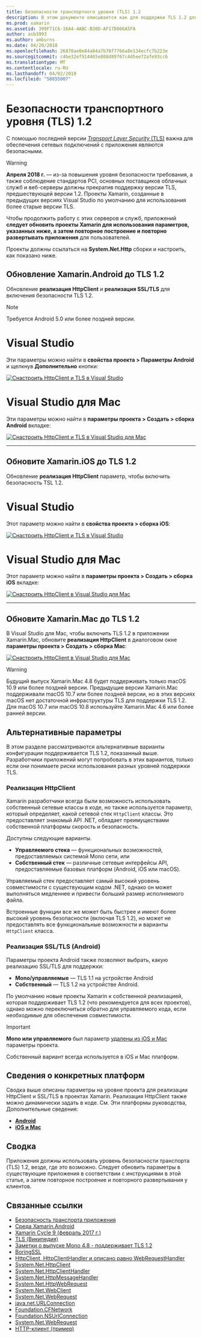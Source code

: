 ```yaml
---
title: Безопасности транспортного уровня (TLS) 1.2
description: В этом документе описывается как для поддержки TLS 1.2 для проектов Xamarin.iOS, Xamarin.Android и Xamarin.Mac. Показывается, как сделать это в 2019 г. Visual Studio и Visual Studio для Mac.
ms.prod: xamarin
ms.assetid: 399F71C6-16A4-4ABC-B30D-AF17D066A5FA
author: asb3993
ms.author: amburns
ms.date: 04/20/2018
ms.openlocfilehash: 26870ae0e84a84a7b78f7766a8e134ecfc7b223e
ms.sourcegitcommit: c4be32ef914465e808d89767c4d5ee72afe93cc6
ms.translationtype: MT
ms.contentlocale: ru-RU
ms.lasthandoff: 04/02/2019
ms.locfileid: "58855007"
---
```

# <a name="transport-layer-security-tls-12"></a>Безопасности транспортного уровня (TLS) 1.2

С помощью последней версии [ _Transport Layer Security_ (TLS)](https://en.wikipedia.org/wiki/Transport_Layer_Security) важна для обеспечения сетевых подключений с приложения являются безопасными.

> [!WARNING]
> **Апреля 2018 г.** — из-за повышения уровня безопасности требования, а также соблюдение стандартов PCI, основных поставщиков облачных служб и веб-серверы должны прекратив поддержку версии TLS, предшествующей версии 1.2.  Проекты Xamarin, созданные в предыдущих версиях Visual Studio по умолчанию для использования более старые версии TLS.
>
> Чтобы продолжить работу с этих серверов и служб, приложений **следует обновить проекты Xamarin для использования параметров, указанных ниже, а затем повторное построение и повторно развертывать приложения** для пользователей.

Проекты должны ссылаться на **System.Net.Http** сборки и настроить, как показано ниже.

## <a name="update-xamarinandroid-to-tls-12"></a>Обновление Xamarin.Android до TLS 1.2

Обновление **реализация HttpClient** и **реализация SSL/TLS** для включения безопасности TLS 1.2.

> [!NOTE]
> Требуется Android 5.0 или более поздней версии.

# [<a name="visual-studio"></a>Visual Studio](#tab/windows)

Эти параметры можно найти в **свойства проекта > Параметры Android** и щелкнув **Дополнительно** кнопки:

[![Cнастроить HttpClient и TLS в Visual Studio](transport-layer-security-images/android-win-sml.png)](transport-layer-security-images/android-win.png#lightbox)

# [<a name="visual-studio-for-mac"></a>Visual Studio для Mac](#tab/macos)

Эти параметры можно найти в **параметры проекта > Создать > сборка Android** вкладке:

[![Cнастроить HttpClient и TLS в Visual Studio для Mac](transport-layer-security-images/android-mac-sml.png)](transport-layer-security-images/android-mac.png#lightbox)

-----

## <a name="update-xamarinios-to-tls-12"></a>Обновите Xamarin.iOS до TLS 1.2

Обновление **реализация HttpClient** параметр, чтобы включить безопасность TSL 1.2.

# [<a name="visual-studio"></a>Visual Studio](#tab/windows)

Этот параметр можно найти в **свойства проекта > сборка iOS**:

[![Cнастроить HttpClient и TLS в Visual Studio](transport-layer-security-images/ios-win-sml.png)](transport-layer-security-images/ios-win.png#lightbox)

# [<a name="visual-studio-for-mac"></a>Visual Studio для Mac](#tab/macos)

Этот параметр можно найти в **параметры проекта > Создать > сборка iOS** вкладке:

[![Cнастроить HttpClient в Visual Studio для Mac](transport-layer-security-images/ios-mac-sml.png)](transport-layer-security-images/ios-mac.png#lightbox)

-----

## <a name="update-xamarinmac-to-tls-12"></a>Обновите Xamarin.Mac до TLS 1.2

В Visual Studio для Mac, чтобы включить TLS 1.2 в приложении Xamarin.Mac, обновите **реализация HttpClient** в диалоговом окне **параметры проекта > Создать > сборка Mac**:

[![Cнастроить HttpClient в Visual Studio для Mac](transport-layer-security-images/macos-mac-sml.png)](transport-layer-security-images/macos-mac.png#lightbox)

> [!WARNING]
> Будущий выпуск Xamarin.Mac 4.8 будет поддерживать только macOS 10.9 или более поздней версии.
> Предыдущие версии Xamarin.Mac поддерживали macOS 10.7 или более поздней версии, но в этих версиях macOS нет достаточной инфраструктуры TLS для поддержки TLS 1.2. Для macOS 10.7 или macOS 10.8 используйте Xamarin.Mac 4.6 или более ранней версии.

## <a name="alternative-configuration-options"></a>Альтернативные параметры

В этом разделе рассматриваются альтернативные варианты конфигурации поддерживается TLS 1.2, показанный выше.
Разработчики приложений могут попробовать в этих вариантов, только если они понимаете риски использования разных уровней поддержки TLS.

### <a name="httpclient-implementation"></a>Реализация HttpClient

Xamarin разработчики всегда были возможность использовать собственный сетевые классы в коде, но также используется параметр, который определяет, какой сетевой стек `HttpClient` классы. Это предоставляет знакомый API .NET, обладает преимуществами собственной платформы скорость и безопасность.

Доступны следующие варианты.

- **Управляемого стека** — функциональных возможностей, предоставляемых системой Mono сети, или
- **Собственный стек** — различные сетевые интерфейсы API, предоставляемые базовых платформ (Android, iOS или macOS).

Управляемый стек предоставляет самый высокий уровень совместимости с существующим кодом .NET, однако он может выполняться медленнее и привести больший размер исполняемого файла.

Встроенные функции все же может быть быстрее и имеют более высокий уровень безопасности (включая TLS 1.2), но может не предоставлять все функциональные возможности и варианты `HttpClient` класса.

### <a name="ssltls-implementation-android"></a>Реализация SSL/TLS (Android)

Параметры проекта Android также позволяют выбрать, какую реализацию SSL/TLS для поддержки:

- **Mono/управляемые** — TLS 1.1 на устройстве Android
- **Собственный** — TLS 1.2 на устройстве Android.

По умолчанию новые проекты Xamarin к собственной реализацией, которая поддерживает TLS 1.2 (что рекомендуется для всех проектов), однако можно переключиться обратно для управляемого кода, если необходимые для обеспечения совместимости.

> [!IMPORTANT]
> **Mono или управляемого** был параметр [удалены из iOS и Mac](https://developer.xamarin.com/releases/ios/xamarin.ios_10/xamarin.ios_10.8/) параметры проекта.
>
> Собственный вариант всегда используется в iOS и Mac платформ.

## <a name="platform-specific-details"></a>Сведения о конкретных платформ

Сводка выше описаны параметры на уровне проекта для реализации HttpClient и SSL/TLS в проектах Xamarin. Реализация HttpClient также можно динамически задать в коде. См. Эти платформы руководства, Дополнительные сведения:

- [**Android**](~/android/app-fundamentals/http-stack.md)
- [**iOS и Mac**](~/cross-platform/macios/http-stack.md)

## <a name="summary"></a>Сводка

Приложения должны использовать уровень безопасности транспорта (TLS) 1.2, везде, где это возможно.
Следует обновить параметры в существующие приложения в соответствии с инструкциями в этой статье, а затем повторное построение и повторного развертывания у клиентов.

## <a name="related-links"></a>Связанные ссылки

- [Безопасность транспорта приложения](~/ios/app-fundamentals/ats.md)
- [Среда Xamarin.Android](~/android/deploy-test/environment.md)
- [Xamarin Cycle 9 (февраль 2017 г.)](https://releases.xamarin.com/stable-release-cycle-9/)
- [TLS (Википедия)](https://en.wikipedia.org/wiki/Transport_Layer_Security)
- [Заметки о выпуске Mono 4.8 - поддерживает TLS 1.2](https://www.mono-project.com/docs/about-mono/releases/4.8.0/#tls-12-support)
- [BoringSSL](https://boringssl.googlesource.com/boringssl/)
- [HttpClient, HttpClientHandler и описано равно WebRequestHandler](https://blogs.msdn.microsoft.com/henrikn/2012/08/07/httpclient-httpclienthandler-and-webrequesthandler-explained/)
- [System.Net.HttpClient](https://msdn.microsoft.com/library/system.net.http.httpclient(v=vs.118).aspx)
- [System.Net.HttpClientHandler](https://msdn.microsoft.com/library/system.net.http.httpclienthandler(v=vs.118).aspx)
- [System.Net.HttpMessageHandler](https://msdn.microsoft.com/library/system.net.http.httpmessagehandler(v=vs.118).aspx)
- [System.Net.HttpWebRequest](https://msdn.microsoft.com/library/system.net.httpwebrequest(v=vs.110).aspx)
- [System.Net.WebClient](https://msdn.microsoft.com/library/system.net.webclient(v=vs.110).aspx)
- [System.Net.WebRequest](https://msdn.microsoft.com/library/system.net.webrequest(v=vs.110).aspx)
- [java.net.URLConnection](https://developer.android.com/reference/java/net/URLConnection.html)
- [Foundation.CFNetwork](xref:CoreFoundation.CFNetwork)
- [Foundation.NSUrlConnection](xref:Foundation.NSUrlConnection)
- [System.Net.WebRequest](https://msdn.microsoft.com/library/system.net.webrequest(v=vs.110).aspx)
- [HTTP-клиент (пример)](https://developer.xamarin.com/samples/monotouch/HttpClient/)
